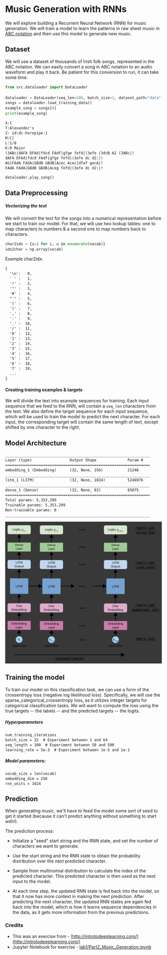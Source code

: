 # Music Generation with RNNs

We will explore building a Recurrent Neural Network (RNN) for music generation. We will train a model to learn the patterns in raw sheet music in [ABC notation](https://en.wikipedia.org/wiki/ABC_notation) and then use this model to generate new music.

## Dataset

We will use a dataset of thousands of Irish folk songs, represented in the ABC notation.
We can easily convert a song in ABC notation to an audio waveform and play it back. Be patient for this conversion to run, it can take some time.

```python
from src.dataloader import DataLoader

dataloader = DataLoader(seq_len=100, batch_size=1, dataset_path="data")
songs = dataloader.load_training_data()
example_song = songs[0]
print(example_song)
```

```
X:1
T:Alexander's
Z: id:dc-hornpipe-1
M:C|
L:1/8
K:D Major
(3ABc|dAFA DFAd|fdcd FAdf|gfge fefd|(3efe (3dcB A2 (3ABc|!
dAFA DFAd|fdcd FAdf|gfge fefd|(3efe dc d2:|!
AG|FAdA FAdA|GBdB GBdB|Acec Acec|dfaf gecA|!
FAdA FAdA|GBdB GBdB|Aceg fefd|(3efe dc d2:|!

```

```python
dataloader.play_song()
```


## Data Preprocessing

##### Vectorizing the text

We will convert the text for the songs into a numerical representation before we start to train our model. For that, we 
will use two lookup tables: one to map characters to numbers & a second one to map numbers back to characters.

```python
char2idx = {u:i for i, u in enumerate(vocab)}
idx2char = np.array(vocab)
```

Example char2idx:

```
{
  '\n':   0,
  ' ' :   1,
  '!' :   2,
  '"' :   3,
  '#' :   4,
  "'" :   5,
  '(' :   6,
  ')' :   7,
  ',' :   8,
  '-' :   9,
  '.' :  10,
  '/' :  11,
  '0' :  12,
  '1' :  13,
  '2' :  14,
  '3' :  15,
  '4' :  16,
  '5' :  17,
  '6' :  18,
  '7' :  19,
  ...
}
```

#### Creating training examples & targets

We will divide the text into example sequences for training. Each input sequence that we feed 
to the RNN, will contain a `seq_len` characters from the text. We also define the target sequence
for each input sequence, which will be used to train the model to predict the next character. For each input, 
the corresponding target will contain the same length of text, except shifted by one character to the right.

## Model Architecture

```
_________________________________________________________________
Layer (type)                 Output Shape              Param #   
=================================================================
embedding_1 (Embedding)      (32, None, 256)           21248     
_________________________________________________________________
lstm_1 (LSTM)                (32, None, 1024)          5246976   
_________________________________________________________________
dense_1 (Dense)              (32, None, 83)            85075     
=================================================================
Total params: 5,353,299
Trainable params: 5,353,299
Non-trainable params: 0
_________________________________________________________________
```

![Network Architecture](assets/network.png)

## Training the model

To train our model on this classification task, we can use a form of the crossentropy loss (negative log likelihood loss).
Specifically, we will use the sparse_categorical_crossentropy loss, as it utilizes integer targets for categorical 
classification tasks. We will want to compute the loss using the true targets -- the labels -- 
and the predicted targets -- the logits.

##### Hyperparameters
```
num_training_iterations
batch_size = 32  # Experiment between 1 and 64
seq_length = 100  # Experiment between 50 and 500
learning_rate = 5e-3  # Experiment between 1e-5 and 1e-1
```
##### Model parameters:
```
vocab_size = len(vocab)
embedding_dim = 256 
rnn_units = 1024 
```


## Prediction

When generating music, we'll have to feed the model some sort of seed to get it started 
(because it can't predict anything without something to start with!).

The prediction process:

* Initialize a "seed" start string and the RNN state, and set the number of characters we want to generate.

* Use the start string and the RNN state to obtain the probability distribution over the next predicted character.

* Sample from multinomial distribution to calculate the index of the predicted character. This predicted character is then used as the next input to the model.

* At each time step, the updated RNN state is fed back into the model, so that it now has more context in making the next prediction. After predicting the next character, the updated RNN states are again fed back into the model, which is how it learns sequence dependencies in the data, as it gets more information from the previous predictions.


### Credits

* This was an exercise from - [http://introtodeeplearning.com/](http://introtodeeplearning.com/)
* Jupyter Notebook for exercise - [lab1/Part2_Music_Generation.ipynb](https://github.com/aamini/introtodeeplearning/blob/master/lab1/Part2_Music_Generation.ipynb)